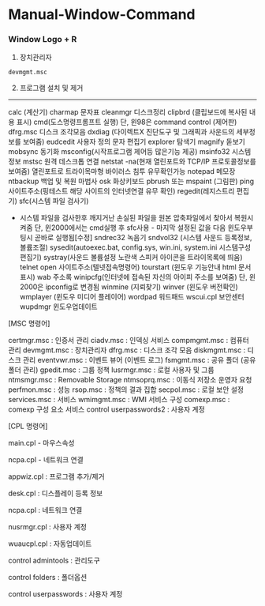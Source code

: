 # Manual-Window-Command

### Window Logo + R

1. 장치관리자
```
devmgmt.msc
```
2. 프로그램 설치 및 제거

<hr/>



calc (계산기)
charmap 문자표
cleanmgr 디스크정리
clipbrd (클립보드에 복사된 내용 표시)
cmd(도스명령프롬프트 실행) 단, 윈98은 command 
control (제어판)
dfrg.msc 디스크 조각모음
dxdiag (다이렉트X 진단도구 및 그래픽과 사운드의 세부정보를 보여줌)
eudcedit 사용자 정의 문자 편집기
explorer 탐색기
magnify 돋보기
mobsync 동기화
msconfig(시작프로그램 제어등 많은기능 제공) 
msinfo32 시스템정보
mstsc 원격 데스크톱 연결
netstat -na(현재 열린포트와 TCP/IP 프로토콜정보를 보여줌) 
        열린포트로 트라이목마형 바이러스 침투 유무확인가능 
notepad 메모장
ntbackup 백업 및 복원 마법사
osk 화상키보드
pbrush 또는 mspaint (그림판)
ping 사이트주소(핑테스트 해당 사이트의 인터넷연결 유무 확인) 
regedit(레지스트리 편집기)
sfc(시스템 파일 검사기) 
  - 시스템 파일을 검사한후 깨지거난 손실된 파일을 원본 압축파일에서 찾아서 복원시켜줌 
    단, 윈2000에서는 cmd실행 후 sfc사용 - 마지막 설정된 값을 다음 윈도우부팅시 곧바로 실행됨[수정] 
sndrec32 녹음기
sndvol32 (시스템 사운드 등록정보,볼륨조절)
sysedit(autoexec.bat, config.sys, win.ini, system.ini 시스템구성편집기) 
systray(사운드 볼륨설정 노란색 스피커 아이콘을 트라이목록에 띄움)
telnet open 사이트주소(텔넷접속명령어)
tourstart (윈도우 기능안내 html 문서표시)
wab 주소록
winipcfg(인터넷에 접속된 자신의 아이피 주소를 보여줌) 단, 윈2000은 ipconfig로 변경됨
winmine (지뢰찾기)
winver (윈도우 버전확인)
wmplayer (윈도우 미디어 플레이어)
wordpad 워드패드
wscui.cpl 보안센터
wupdmgr 윈도우업데이트

[MSC 명령어]

certmgr.msc : 인증서 관리
ciadv.msc : 인덱싱 서비스
compmgmt.msc : 컴퓨터 관리
devmgmt.msc : 장치관리자
dfrg.msc : 디스크 조각 모음
diskmgmt.msc : 디스크 관리
eventvwr.msc : 이벤트 뷰어 (이벤트 로그)
fsmgmt.msc : 공유 폴더 (공유 폴더 관리)
gpedit.msc : 그룹 정책
lusrmgr.msc : 로컬 사용자 및 그룹
ntmsmgr.msc : Removable Storage
ntmsoprq.msc : 이동식 저장소 운영자 요청
perfmon.msc : 성능
rsop.msc : 정책의 결과 집합
secpol.msc : 로컬 보안 설정
services.msc : 서비스
wmimgmt.msc : WMI 서비스 구성
comexp.msc : comexp 구성 요소 서비스
control userpasswords2 : 사용자 계정  


[CPL 명령어]



main.cpl - 마우스속성

ncpa.cpl - 네트워크 연결

appwiz.cpl : 프로그램 추가/제거

desk.cpl : 디스플레이 등록 정보

ncpa.cpl : 네트워크 연결

nusrmgr.cpl : 사용자 계정

wuaucpl.cpl : 자동업데이트

control admintools : 관리도구

control folders : 폴더옵션

control userpasswords : 사용자 계정
